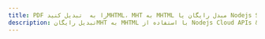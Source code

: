 ---title: PDF را به  تبدیل کنیدMHTML، MHT به MHTML مبدل رایگان یا Nodejs SDKdescription: تبدیل رایگانMHT به MHTML با استفاده از Nodejs Cloud APIs & SDK همچنین اسناد PDF را در Cloud ایجاد، ویرایش و رندر کنید.---